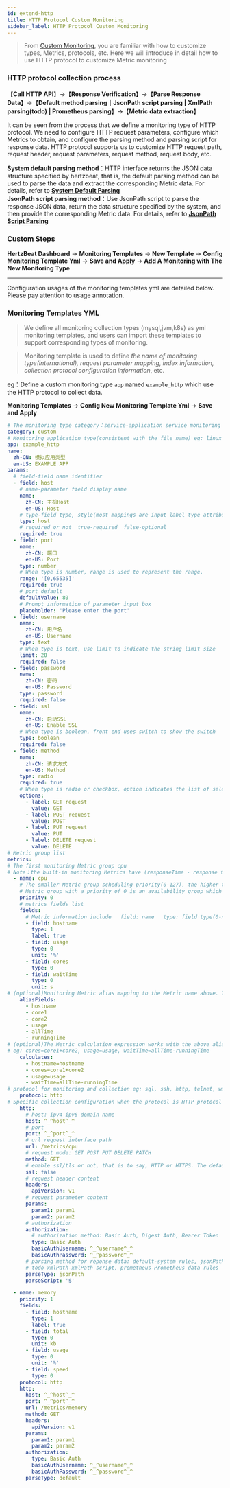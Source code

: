 ```yaml
---
id: extend-http  
title: HTTP Protocol Custom Monitoring  
sidebar_label: HTTP Protocol Custom Monitoring    
---
```


> From [Custom Monitoring](extend-point), you are familiar with how to customize types, Metrics, protocols, etc. Here we will introduce in detail how to use HTTP protocol to customize Metric monitoring   

### HTTP protocol collection process     

【**Call HTTP API**】->【**Response Verification**】->【**Parse Response Data**】->【**Default method parsing｜JsonPath script parsing | XmlPath parsing(todo) | Prometheus parsing**】->【**Metric data extraction**】

It can be seen from the process that we define a monitoring type of HTTP protocol. We need to configure HTTP request parameters, configure which Metrics to obtain, and configure the parsing method and parsing script for response data.
HTTP protocol supports us to customize HTTP request path, request header, request parameters, request method, request body, etc.   

**System default parsing method**：HTTP interface returns the JSON data structure specified by hertzbeat, that is, the default parsing method can be used to parse the data and extract the corresponding Metric data. For details, refer to [**System Default Parsing**](extend-http-default)    
**JsonPath script parsing method**：Use JsonPath script to parse the response JSON data, return the data structure specified by the system, and then provide the corresponding Metric data. For details, refer to [**JsonPath Script Parsing**](extend-http-jsonpath)    
  

### Custom Steps  

**HertzBeat Dashboard** -> **Monitoring Templates** -> **New Template** -> **Config Monitoring Template Yml** -> **Save and Apply** -> **Add A Monitoring with The New Monitoring Type**

------- 

Configuration usages of the monitoring templates yml are detailed below. Please pay attention to usage annotation.   

### Monitoring Templates YML

> We define all monitoring collection types (mysql,jvm,k8s) as yml monitoring templates, and users can import these templates to support corresponding types of monitoring.


> Monitoring template is used to define *the name of monitoring type(international), request parameter mapping, index information, collection protocol configuration information*, etc.

eg：Define a custom monitoring type `app` named `example_http` which use the HTTP protocol to collect data.

**Monitoring Templates** -> **Config New Monitoring Template Yml** -> **Save and Apply**

```yaml
# The monitoring type category：service-application service monitoring db-database monitoring custom-custom monitoring os-operating system monitoring
category: custom
# Monitoring application type(consistent with the file name) eg: linux windows tomcat mysql aws...
app: example_http
name:
  zh-CN: 模拟应用类型
  en-US: EXAMPLE APP
params:
  # field-field name identifier
  - field: host
    # name-parameter field display name
    name:
      zh-CN: 主机Host
      en-US: Host
    # type-field type, style(most mappings are input label type attribute)
    type: host
    # required or not  true-required  false-optional
    required: true
  - field: port
    name:
      zh-CN: 端口
      en-US: Port
    type: number
    # When type is number, range is used to represent the range.
    range: '[0,65535]'
    required: true
    # port default
    defaultValue: 80
    # Prompt information of parameter input box
    placeholder: 'Please enter the port'
  - field: username
    name:
      zh-CN: 用户名
      en-US: Username
    type: text
    # When type is text, use limit to indicate the string limit size
    limit: 20
    required: false
  - field: password
    name:
      zh-CN: 密码
      en-US: Password
    type: password
    required: false
  - field: ssl
    name:
      zh-CN: 启动SSL
      en-US: Enable SSL
    # When type is boolean, front end uses switch to show the switch
    type: boolean
    required: false
  - field: method
    name:
      zh-CN: 请求方式
      en-US: Method
    type: radio
    required: true
    # When type is radio or checkbox, option indicates the list of selectable values {name1:value1,name2:value2}
    options:
      - label: GET request
        value: GET
      - label: POST request
        value: POST
      - label: PUT request
        value: PUT
      - label: DELETE request
        value: DELETE
# Metric group list
metrics:
# The first monitoring Metric group cpu
# Note：the built-in monitoring Metrics have (responseTime - response time)
  - name: cpu
    # The smaller Metric group scheduling priority(0-127), the higher the priority. After completion of the high priority Metric group collection,the low priority Metric group will then be scheduled. Metric groups with the same priority  will be scheduled in parallel.
    # Metric group with a priority of 0 is an availability group which will be scheduled first. If the collection succeeds, the  scheduling will continue otherwise interrupt scheduling.
    priority: 0
    # metrics fields list
    fields:
      # Metric information include   field: name   type: field type(0-number: number, 1-string: string)   label-if is metrics label   unit: Metric unit
      - field: hostname
        type: 1
        label: true
      - field: usage
        type: 0
        unit: '%'
      - field: cores
        type: 0
      - field: waitTime
        type: 0
        unit: s
# (optional)Monitoring Metric alias mapping to the Metric name above. The field used to collect interface data is not the final Metric name directly. This alias is required for mapping conversion.
    aliasFields:
      - hostname
      - core1
      - core2
      - usage
      - allTime
      - runningTime
# (optional)The Metric calculation expression works with the above alias to calculate the final required Metric value.
# eg: cores=core1+core2, usage=usage, waitTime=allTime-runningTime
    calculates:
      - hostname=hostname
      - cores=core1+core2
      - usage=usage
      - waitTime=allTime-runningTime
# protocol for monitoring and collection eg: sql, ssh, http, telnet, wmi, snmp, sdk
    protocol: http
# Specific collection configuration when the protocol is HTTP protocol
    http:
      # host: ipv4 ipv6 domain name
      host: ^_^host^_^
      # port
      port: ^_^port^_^
      # url request interface path
      url: /metrics/cpu
      # request mode: GET POST PUT DELETE PATCH
      method: GET
      # enable ssl/tls or not, that is to say, HTTP or HTTPS. The default is false
      ssl: false
      # request header content
      headers:
        apiVersion: v1
      # request parameter content
      params:
        param1: param1
        param2: param2
      # authorization
      authorization:
        # authorization method: Basic Auth, Digest Auth, Bearer Token
        type: Basic Auth
        basicAuthUsername: ^_^username^_^
        basicAuthPassword: ^_^password^_^
      # parsing method for reponse data: default-system rules, jsonPath-jsonPath script, website-website availability Metric monitoring
      # todo xmlPath-xmlPath script, prometheus-Prometheus data rules
      parseType: jsonPath
      parseScript: '$'

  - name: memory
    priority: 1
    fields:
      - field: hostname
        type: 1
        label: true
      - field: total
        type: 0
        unit: kb
      - field: usage
        type: 0
        unit: '%'
      - field: speed
        type: 0
    protocol: http
    http:
      host: ^_^host^_^
      port: ^_^port^_^
      url: /metrics/memory
      method: GET
      headers:
        apiVersion: v1
      params:
        param1: param1
        param2: param2
      authorization:
        type: Basic Auth
        basicAuthUsername: ^_^username^_^
        basicAuthPassword: ^_^password^_^
      parseType: default
```
